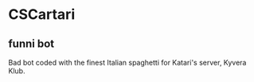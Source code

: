 # CSCartari
funni bot
----
Bad bot coded with the finest Italian spaghetti for Katari's server, Kyvera Klub.
